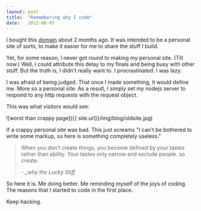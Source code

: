```yaml
---
layout: post
title:  "Remembering why I code"
date:   2012-06-07
---
```


I bought this [domain](http://yrmichael.com) about 2 months ago. It was intended to be a personal site of sorts, to make it easier for me to share the stuff I build.

Yet, for some reason, I never got round to making my personal site. (Till now.) Well, I could attribute this delay to my finals and being busy with other stuff. But the truth is, I didn't really want to. I procrastinated. I was lazy.

I was afraid of being judged. That once I made something, it would define me. More so a personal site. As a result, I simply set my nodejs server to respond to any http requests with the request object.

This was what visitors would see:

![worst than crappy page]({{ site.url}}/img/blog/oldsite.jpg)

If a crappy personal site was bad. This just screams "I can't be bothered to write some markup, so here is something completely useless."

> When you don’t create things, you become defined by your tastes rather than ability. Your tastes only narrow and exclude people. so create. <footer>- <cite>_why the Lucky Stiff</cite></footer>

So here it is. Me doing better. Me reminding myself of the joys of coding. The reasons that I started to code in the first place.

Keep hacking.